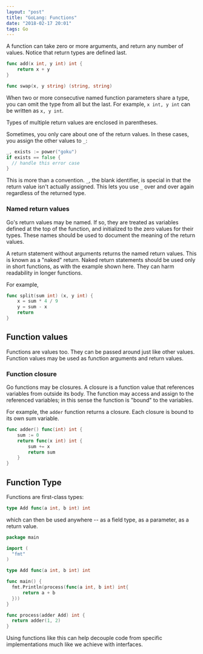 ```yaml
---
layout: "post"
title: "GoLang: Functions"
date: "2018-02-17 20:01"
tags: Go
---
```


A function can take zero or more arguments, and return any number of values. Notice that return types are defined last.

```go
func add(x int, y int) int {
	return x + y
}

func swap(x, y string) (string, string)
```

When two or more consecutive named function parameters share a type, you can omit the type from all but the last. For example, `x int, y int` can be written as `x, y int`.

Types of multiple return values are enclosed in parentheses.

Sometimes, you only care about one of the return values. In these cases, you assign the other values to `_`:

```go
_, exists := power("goku")
if exists == false {
  // handle this error case
}
```

This is more than a convention. `_`, the blank identifier, is special in that the return value isn't actually assigned. This lets you use `_` over and over again regardless of the returned type.

### Named return values

Go's return values may be named. If so, they are treated as variables defined at the top of the function, and initialized to the zero values for their types. These names should be used to document the meaning of the return values.

A return statement without arguments returns the named return values. This is known as a "naked" return. Naked return statements should be used only in short functions, as with the example shown here. They can harm readability in longer functions.

For example,

```go
func split(sum int) (x, y int) {
	x = sum * 4 / 9
	y = sum - x
	return
}
```

## Function values
Functions are values too. They can be passed around just like other values. Function values may be used as function arguments and return values.

### Function closure
Go functions may be closures. A closure is a function value that references variables from outside its body. The function may access and assign to the referenced variables; in this sense the function is "bound" to the variables.

For example, the `adder` function returns a closure. Each closure is bound to its own sum variable.
```go
func adder() func(int) int {
	sum := 0
	return func(x int) int {
		sum += x
		return sum
	}
}
```
## Function Type

Functions are first-class types:

```go
type Add func(a int, b int) int
```

which can then be used anywhere -- as a field type, as a parameter, as a return value.

```go
package main

import (
  "fmt"
)

type Add func(a int, b int) int

func main() {
  fmt.Println(process(func(a int, b int) int{
      return a + b
  }))
}

func process(adder Add) int {
  return adder(1, 2)
}
```

Using functions like this can help decouple code from specific implementations much like we achieve with interfaces.
